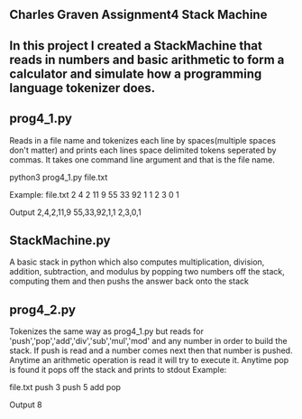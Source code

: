 Charles Graven Assignment4 Stack Machine
-----------------------------------------
In this project I created a StackMachine
that reads in numbers and basic arithmetic 
to form a calculator and simulate how
a programming language tokenizer does. 
-------------------------------------------

prog4_1.py
-------------------------------------------
Reads in a file name and tokenizes each line
by spaces(multiple spaces don't matter) and prints
each lines space delimited tokens seperated by 
commas. It takes one command line argument and
that is the file name.

python3 prog4_1.py file.txt

Example:
file.txt
2   4 2 11 9
55 33 92  1    1
2 3 0 1

Output
2,4,2,11,9
55,33,92,1,1
2,3,0,1

StackMachine.py
-----------------
A basic stack in python
which also computes multiplication,
division, addition, subtraction, and 
modulus by popping two numbers off the
stack, computing them and then pushs
the answer back onto the stack

prog4_2.py
------------------
Tokenizes the same way as prog4_1.py but reads for
'push','pop','add','div','sub','mul','mod' and any number
in order to build the stack. If push is read and a number comes next
then that number is pushed. Anytime an arithmetic operation is read
it will try to execute it. Anytime pop is found it pops off the stack
and prints to stdout
Example:

file.txt
push 3 push 5 add pop

Output
8